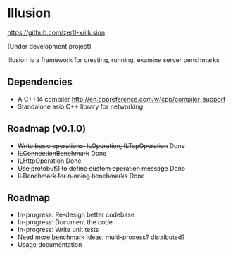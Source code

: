 # Illusion
https://github.com/zer0-x/illusion

(Under development project)

Illusion is a framework for creating, running, examine server benchmarks
## Dependencies
- A C++14 compiler http://en.cppreference.com/w/cpp/compiler_support
- Standalone asio C++ library for networking

## Roadmap (v0.1.0)
- ~~Write basic operations: ILOperation, ILTcpOperation~~ Done
- ~~ILConnectionBenchmark~~ Done
- ~~ILHttpOperation~~ Done
- ~~Use protobuf3 to define custom operation message~~ Done
- ~~ILBenchmark for running benchmarks~~ Done

## Roadmap
- In-progress: Re-design better codebase
- In-progress: Document the code 
- In-progress: Write unit tests
- Need more benchmark ideas: multi-process? distributed?
- Usage documentation

